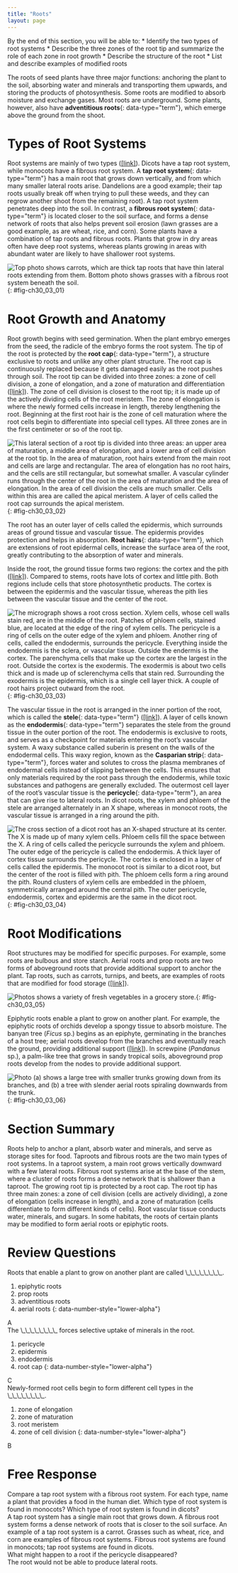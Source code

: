```yaml
---
title: "Roots"
layout: page
---
```



<div data-type="abstract" markdown="1">
By the end of this section, you will be able to:
* Identify the two types of root systems
* Describe the three zones of the root tip and summarize the role of each zone in root growth
* Describe the structure of the root
* List and describe examples of modified roots

</div>

The roots of seed plants have three major functions: anchoring the plant to the soil, absorbing water and minerals and transporting them upwards, and storing the products of photosynthesis. Some roots are modified to absorb moisture and exchange gases. Most roots are underground. Some plants, however, also have **adventitious roots**{: data-type="term"}, which emerge above the ground from the shoot.

# Types of Root Systems

Root systems are mainly of two types ([\[link\]](#fig-ch30_03_01)). Dicots have a tap root system, while monocots have a fibrous root system. A **tap root system**{: data-type="term"} has a main root that grows down vertically, and from which many smaller lateral roots arise. Dandelions are a good example; their tap roots usually break off when trying to pull these weeds, and they can regrow another shoot from the remaining root). A tap root system penetrates deep into the soil. In contrast, a **fibrous root system**{: data-type="term"} is located closer to the soil surface, and forms a dense network of roots that also helps prevent soil erosion (lawn grasses are a good example, as are wheat, rice, and corn). Some plants have a combination of tap roots and fibrous roots. Plants that grow in dry areas often have deep root systems, whereas plants growing in areas with abundant water are likely to have shallower root systems.

 ![ Top photo shows carrots, which are thick tap roots that have thin lateral roots extending from them. Bottom photo shows grasses with a fibrous root system beneath the soil.](../resources/Figure_30_03_01abf.jpg "(a) Tap root systems have a main root that grows down, while (b) fibrous root systems consist of many small roots. (credit b: modification of work by &#x201C;Austen Squarepants&#x201D;/Flickr)"){: #fig-ch30_03_01}

# Root Growth and Anatomy

Root growth begins with seed germination. When the plant embryo emerges from the seed, the radicle of the embryo forms the root system. The tip of the root is protected by the **root cap**{: data-type="term"}, a structure exclusive to roots and unlike any other plant structure. The root cap is continuously replaced because it gets damaged easily as the root pushes through soil. The root tip can be divided into three zones: a zone of cell division, a zone of elongation, and a zone of maturation and differentiation ([\[link\]](#fig-ch30_03_02)). The zone of cell division is closest to the root tip; it is made up of the actively dividing cells of the root meristem. The zone of elongation is where the newly formed cells increase in length, thereby lengthening the root. Beginning at the first root hair is the zone of cell maturation where the root cells begin to differentiate into special cell types. All three zones are in the first centimeter or so of the root tip.

 ![ This lateral section of a root tip is divided into three areas: an upper area of maturation, a middle area of elongation, and a lower area of cell division at the root tip. In the area of maturation, root hairs extend from the main root and cells are large and rectangular. The area of elongation has no root hairs, and the cells are still rectangular, but somewhat smaller. A vascular cylinder runs through the center of the root in the area of maturation and the area of elongation. In the area of cell division the cells are much smaller. Cells within this area are called the apical meristem. A layer of cells called the root cap surrounds the apical meristem.](../resources/Figure_30_03_02.jpg "A longitudinal view of the root reveals the zones of cell division, elongation, and maturation. Cell division occurs in the apical meristem."){: #fig-ch30_03_02}

The root has an outer layer of cells called the epidermis, which surrounds areas of ground tissue and vascular tissue. The epidermis provides protection and helps in absorption. **Root hairs**{: data-type="term"}, which are extensions of root epidermal cells, increase the surface area of the root, greatly contributing to the absorption of water and minerals.

Inside the root, the ground tissue forms two regions: the cortex and the pith ([\[link\]](#fig-ch30_03_03)). Compared to stems, roots have lots of cortex and little pith. Both regions include cells that store photosynthetic products. The cortex is between the epidermis and the vascular tissue, whereas the pith lies between the vascular tissue and the center of the root.

 ![ The micrograph shows a root cross section. Xylem cells, whose cell walls stain red, are in the middle of the root. Patches of phloem cells, stained blue, are located at the edge of the ring of xylem cells. The pericycle is a ring of cells on the outer edge of the xylem and phloem. Another ring of cells, called the endodermis, surrounds the pericycle. Everything inside the endodermis is the sclera, or vascular tissue. Outside the endermis is the cortex. The parenchyma cells that make up the cortex are the largest in the root. Outside the cortex is the exodermis. The exodermis is about two cells thick and is made up of sclerenchyma cells that stain red. Surrounding the exodermis is the epidermis, which is a single cell layer thick. A couple of root hairs project outward from the root.](../resources/Figure_30_03_03f.jpg "Staining reveals different cell types in this light micrograph of a wheat (Triticum) root cross section. Sclerenchyma cells of the exodermis and xylem cells stain red, and phloem cells stain blue. Other cell types stain black. The stele, or vascular tissue, is the area inside endodermis (indicated by a green ring). Root hairs are visible outside the epidermis. (credit: scale-bar data from Matt Russell)"){: #fig-ch30_03_03}

The vascular tissue in the root is arranged in the inner portion of the root, which is called the **stele**{: data-type="term"} ([\[link\]](#fig-ch30_03_04)). A layer of cells known as the **endodermis**{: data-type="term"} separates the stele from the ground tissue in the outer portion of the root. The endodermis is exclusive to roots, and serves as a checkpoint for materials entering the root’s vascular system. A waxy substance called suberin is present on the walls of the endodermal cells. This waxy region, known as the **Casparian strip**{: data-type="term"}, forces water and solutes to cross the plasma membranes of endodermal cells instead of slipping between the cells. This ensures that only materials required by the root pass through the endodermis, while toxic substances and pathogens are generally excluded. The outermost cell layer of the root’s vascular tissue is the **pericycle**{: data-type="term"}, an area that can give rise to lateral roots. In dicot roots, the xylem and phloem of the stele are arranged alternately in an X shape, whereas in monocot roots, the vascular tissue is arranged in a ring around the pith.

 ![ The cross section of a dicot root has an X-shaped structure at its center. The X is made up of many xylem cells. Phloem cells fill the space between the X. A ring of cells called the pericycle surrounds the xylem and phloem. The outer edge of the pericycle is called the endodermis. A thick layer of cortex tissue surrounds the pericycle. The cortex is enclosed in a layer of cells called the epidermis. The monocot root is similar to a dicot root, but the center of the root is filled with pith. The phloem cells form a ring around the pith. Round clusters of xylem cells are embedded in the phloem, symmetrically arranged around the central pith. The outer pericycle, endodermis, cortex and epidermis are the same in the dicot root.](../resources/Figure_30_03_04.jpg "In (left) typical dicots, the vascular tissue forms an X shape in the center of the root. In (right) typical monocots, the phloem cells and the larger xylem cells form a characteristic ring around the central pith."){: #fig-ch30_03_04}

# Root Modifications

Root structures may be modified for specific purposes. For example, some roots are bulbous and store starch. Aerial roots and prop roots are two forms of aboveground roots that provide additional support to anchor the plant. Tap roots, such as carrots, turnips, and beets, are examples of roots that are modified for food storage ([\[link\]](#fig-ch30_03_05)).

 ![ Photos shows a variety of fresh vegetables in a grocery store.](../resources/Figure_30_03_05.jpg "Many vegetables are modified roots."){: #fig-ch30_03_05}

Epiphytic roots enable a plant to grow on another plant. For example, the epiphytic roots of orchids develop a spongy tissue to absorb moisture. The banyan tree (*Ficus* sp.) begins as an epiphyte, germinating in the branches of a host tree; aerial roots develop from the branches and eventually reach the ground, providing additional support ([\[link\]](#fig-ch30_03_06)). In screwpine (*Pandanus* sp.), a palm-like tree that grows in sandy tropical soils, aboveground prop roots develop from the nodes to provide additional support.

 ![ Photo (a) shows a large tree with smaller trunks growing down from its branches, and (b) a tree with slender aerial roots spiraling downwards from the trunk.](../resources/Figure_30_03_06.jpg "The (a) banyan tree, also known as the strangler fig, begins life as an epiphyte in a host tree. Aerial roots extend to the ground and support the growing plant, which eventually strangles the host tree. The (b) screwpine develops aboveground roots that help support the plant in sandy soils. (credit a: modification of work by &quot;psyberartist&quot;/Flickr; credit b: modification of work by David Eikhoff)"){: #fig-ch30_03_06}

# Section Summary

Roots help to anchor a plant, absorb water and minerals, and serve as storage sites for food. Taproots and fibrous roots are the two main types of root systems. In a taproot system, a main root grows vertically downward with a few lateral roots. Fibrous root systems arise at the base of the stem, where a cluster of roots forms a dense network that is shallower than a taproot. The growing root tip is protected by a root cap. The root tip has three main zones: a zone of cell division (cells are actively dividing), a zone of elongation (cells increase in length), and a zone of maturation (cells differentiate to form different kinds of cells). Root vascular tissue conducts water, minerals, and sugars. In some habitats, the roots of certain plants may be modified to form aerial roots or epiphytic roots.

# Review Questions

<div data-type="exercise">
<div data-type="problem" markdown="1">
Roots that enable a plant to grow on another plant are called \_\_\_\_\_\_\_\_.

1.  epiphytic roots
2.  prop roots
3.  adventitious roots
4.  aerial roots
{: data-number-style="lower-alpha"}

</div>
<div data-type="solution" markdown="1">
A

</div>
</div>

<div data-type="exercise">
<div data-type="problem" markdown="1">
The \_\_\_\_\_\_\_\_ forces selective uptake of minerals in the root.

1.  pericycle
2.  epidermis
3.  endodermis
4.  root cap
{: data-number-style="lower-alpha"}

</div>
<div data-type="solution" markdown="1">
C

</div>
</div>

<div data-type="exercise">
<div data-type="problem" markdown="1">
Newly-formed root cells begin to form different cell types in the \_\_\_\_\_\_\_\_.

1.  zone of elongation
2.  zone of maturation
3.  root meristem
4.  zone of cell division
{: data-number-style="lower-alpha"}

</div>
<div data-type="solution" markdown="1">
B

</div>
</div>

# Free Response

<div data-type="exercise">
<div data-type="problem" markdown="1">
Compare a tap root system with a fibrous root system. For each type, name a plant that provides a food in the human diet. Which type of root system is found in monocots? Which type of root system is found in dicots?

</div>
<div data-type="solution" markdown="1">
A tap root system has a single main root that grows down. A fibrous root system forms a dense network of roots that is closer to the soil surface. An example of a tap root system is a carrot. Grasses such as wheat, rice, and corn are examples of fibrous root systems. Fibrous root systems are found in monocots; tap root systems are found in dicots.

</div>
</div>

<div data-type="exercise">
<div data-type="problem" markdown="1">
What might happen to a root if the pericycle disappeared?

</div>
<div data-type="solution" markdown="1">
The root would not be able to produce lateral roots.

</div>
</div>

